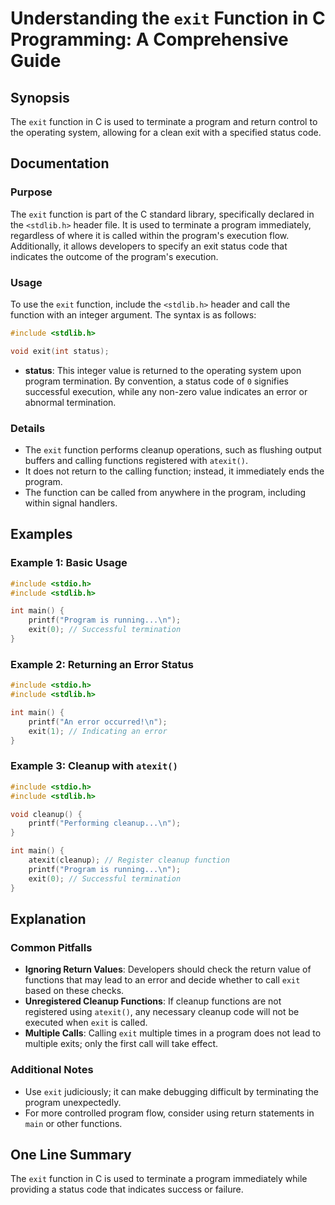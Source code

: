 <!--
Meta Description: # Understanding the `exit` Function in C Programming: A Comprehensive Guide ## Synopsis The `exit` function in C is used to terminate a program and re...
Meta Keywords: exit, program, function, cleanup, include
-->

# Understanding the `exit` Function in C Programming: A Comprehensive Guide

## Synopsis
The `exit` function in C is used to terminate a program and return control to the operating system, allowing for a clean exit with a specified status code.

## Documentation
### Purpose
The `exit` function is part of the C standard library, specifically declared in the `<stdlib.h>` header file. It is used to terminate a program immediately, regardless of where it is called within the program's execution flow. Additionally, it allows developers to specify an exit status code that indicates the outcome of the program's execution.

### Usage
To use the `exit` function, include the `<stdlib.h>` header and call the function with an integer argument. The syntax is as follows:

```c
#include <stdlib.h>

void exit(int status);
```

- **status**: This integer value is returned to the operating system upon program termination. By convention, a status code of `0` signifies successful execution, while any non-zero value indicates an error or abnormal termination.

### Details
- The `exit` function performs cleanup operations, such as flushing output buffers and calling functions registered with `atexit()`.
- It does not return to the calling function; instead, it immediately ends the program.
- The function can be called from anywhere in the program, including within signal handlers.

## Examples
### Example 1: Basic Usage
```c
#include <stdio.h>
#include <stdlib.h>

int main() {
    printf("Program is running...\n");
    exit(0); // Successful termination
}
```

### Example 2: Returning an Error Status
```c
#include <stdio.h>
#include <stdlib.h>

int main() {
    printf("An error occurred!\n");
    exit(1); // Indicating an error
}
```

### Example 3: Cleanup with `atexit()`
```c
#include <stdio.h>
#include <stdlib.h>

void cleanup() {
    printf("Performing cleanup...\n");
}

int main() {
    atexit(cleanup); // Register cleanup function
    printf("Program is running...\n");
    exit(0); // Successful termination
}
```

## Explanation
### Common Pitfalls
- **Ignoring Return Values**: Developers should check the return value of functions that may lead to an error and decide whether to call `exit` based on these checks.
- **Unregistered Cleanup Functions**: If cleanup functions are not registered using `atexit()`, any necessary cleanup code will not be executed when `exit` is called.
- **Multiple Calls**: Calling `exit` multiple times in a program does not lead to multiple exits; only the first call will take effect.

### Additional Notes
- Use `exit` judiciously; it can make debugging difficult by terminating the program unexpectedly.
- For more controlled program flow, consider using return statements in `main` or other functions.

## One Line Summary
The `exit` function in C is used to terminate a program immediately while providing a status code that indicates success or failure.